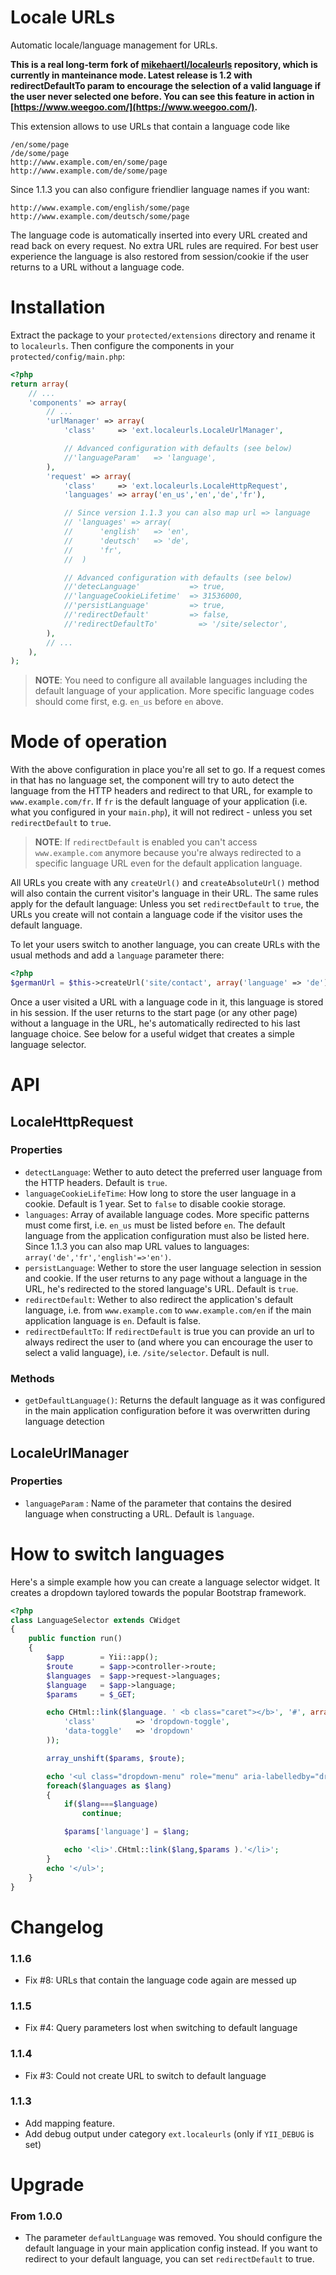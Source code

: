 Locale URLs
===========
Automatic locale/language management for URLs.


**This is a real long-term fork of [mikehaertl/localeurls](http://github.com/mikehaertl/localeurls) repository, which is currently in manteinance mode. Latest release is 1.2 with redirectDefaultTo param to encourage the selection of a valid language if the user never selected one before. You can see this feature in action in [https://www.weegoo.com/](https://www.weegoo.com/).**

This extension allows to use URLs that contain a language code like

    /en/some/page
    /de/some/page
    http://www.example.com/en/some/page
    http://www.example.com/de/some/page

Since 1.1.3 you can also configure friendlier language names if you want:

    http://www.example.com/english/some/page
    http://www.example.com/deutsch/some/page

The language code is automatically inserted into every URL created and
read back on every request. No extra URL rules are required. For best
user experience the language is also restored from session/cookie if the
user returns to a URL without a language code.

# Installation

Extract the package to your `protected/extensions` directory and rename
it to `localeurls`. Then configure the components in your `protected/config/main.php`:

```php
<?php
return array(
    // ...
    'components' => array(
        // ...
        'urlManager' => array(
            'class'     => 'ext.localeurls.LocaleUrlManager',

            // Advanced configuration with defaults (see below)
            //'languageParam'   => 'language',
        ),
        'request' => array(
            'class'     => 'ext.localeurls.LocaleHttpRequest',
            'languages' => array('en_us','en','de','fr'),

            // Since version 1.1.3 you can also map url => language
            // 'languages' => array(
            //      'english'   => 'en',
            //      'deutsch'   => 'de',
            //      'fr',
            //  )

            // Advanced configuration with defaults (see below)
            //'detecLanguage'           => true,
            //'languageCookieLifetime'  => 31536000,
            //'persistLanguage'         => true,
            //'redirectDefault'         => false,
            //'redirectDefaultTo'         => '/site/selector',
        ),
        // ...
    ),
);
```

> **NOTE**: You need to configure all available languages including the
> default language of your application. More specific language codes should
> come first, e.g. `en_us` before `en` above.

# Mode of operation

With the above configuration in place you're all set to go. If a request comes in
that has no language set, the component will try to auto detect the language from
the HTTP headers and redirect to that URL, for example to `www.example.com/fr`. If
`fr` is the default language of your application (i.e. what you configured in
your `main.php`), it will not redirect - unless you set `redirectDefault`
to `true`.

> **NOTE**: If `redirectDefault` is enabled you can't access `www.example.com` anymore
> because you're always redirected to a specific language URL even for the default
> application language.

All URLs you create with any `createUrl()` and `createAbsoluteUrl()` method will
also contain the current visitor's language in their URL. The same rules apply for
the default language: Unless you set `redirectDefault` to `true`, the URLs you create
will not contain a language code if the visitor uses the default language.

To let your users switch to another language, you can create URLs with the usual methods
and add a `language` parameter there:

```php
<?php
$germanUrl = $this->createUrl('site/contact', array('language' => 'de'));
```

Once a user visited a URL with a language code in it, this language is stored in his
session. If the user returns to the start page (or any other page) without a language
in the URL, he's automatically redirected to his last language choice. See below for
a useful widget that creates a simple language selector.

# API

## LocaleHttpRequest

### Properties

 *  `detectLanguage`: Wether to auto detect the preferred user language from
    the HTTP headers. Default is `true`.
 *  `languageCookieLifeTime`: How long to store the user language in a cookie.
    Default is 1 year. Set to `false` to disable cookie storage.
 *  `languages`: Array of available language codes. More specific patterns must come
    first, i.e. `en_us` must be listed before `en`. The default language from the
    application configuration must also be listed here. Since 1.1.3 you can also map
    URL values to languages: `array('de','fr','english'=>'en')`.
 *  `persistLanguage`: Wether to store the user language selection in session and cookie.
    If the user returns to any page without a language in the URL, he's redirected to the
    stored language's URL. Default is `true`.
 *  `redirectDefault`: Wether to also redirect the application's default language, i.e.
    from `www.example.com` to `www.example.com/en` if the main application language is `en`.
    Default is false.
 *  `redirectDefaultTo`: If `redirectDefault` is true you can provide an url to always 
    redirect the user to (and where you can encourage the user to select a valid language), i.e.
    `/site/selector`.
    Default is null.

### Methods

 *  `getDefaultLanguage()`: Returns the default language as it was configured in the main
    application configuration before it was overwritten during language detection

## LocaleUrlManager

### Properties

 *  `languageParam` : Name of the parameter that contains the desired language when
    constructing a URL. Default is `language`.

# How to switch languages

Here's a simple example how you can create a language selector widget. It creates
a dropdown taylored towards the popular Bootstrap framework.

```php
<?php
class LanguageSelector extends CWidget
{
    public function run()
    {
        $app        = Yii::app();
        $route      = $app->controller->route;
        $languages  = $app->request->languages;
        $language   = $app->language;
        $params     = $_GET;

        echo CHtml::link($language. ' <b class="caret"></b>', '#', array(
            'class'         => 'dropdown-toggle',
            'data-toggle'   => 'dropdown'
        ));

        array_unshift($params, $route);

        echo '<ul class="dropdown-menu" role="menu" aria-labelledby="dropdownMenu">';
        foreach($languages as $lang)
        {
            if($lang===$language)
                continue;

            $params['language'] = $lang;

            echo '<li>'.CHtml::link($lang,$params ).'</li>';
        }
        echo '</ul>';
    }
}
```

# Changelog

### 1.1.6

*   Fix #8: URLs that contain the language code again are messed up

### 1.1.5

*   Fix #4: Query parameters lost when switching to default language

### 1.1.4

*   Fix #3: Could not create URL to switch to default language

### 1.1.3

*   Add mapping feature.
*   Add debug output under category `ext.localeurls` (only if `YII_DEBUG` is set)

# Upgrade

### From 1.0.0

*   The parameter `defaultLanguage` was removed. You should configure the default
    language in your main application config instead. If you want to redirect to
    your default language, you can set `redirectDefault` to true.
